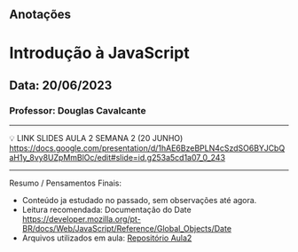 ## Anotações

# Introdução à JavaScript

## Data: 20/06/2023

### Professor: Douglas Cavalcante

---

💡 LINK SLIDES AULA 2 SEMANA 2 (20 JUNHO)
https://docs.google.com/presentation/d/1hAE6BzeBPLN4cSzdSO6BYJCbQaH1y_8vy8UZpMmBlOc/edit#slide=id.g253a5cd1a07_0_243

---

Resumo / Pensamentos Finais:

- Conteúdo ja estudado no passado, sem observações até agora.
- Leitura recomendada: Documentação do Date https://developer.mozilla.org/pt-BR/docs/Web/JavaScript/Reference/Global_Objects/Date
- Arquivos utilizados em aula: [Repositório Aula2](https://github.com/vdr3w/aulasdevinhouse/tree/main/semana2/aula2)
